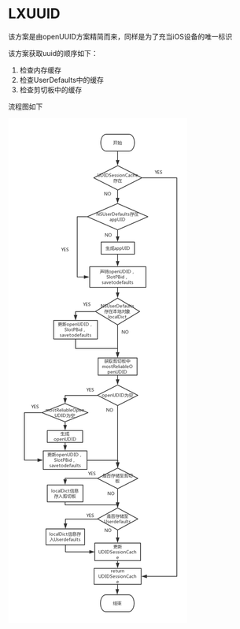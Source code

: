 # LXUUID

该方案是由openUUID方案精简而来，同样是为了充当iOS设备的唯一标识

该方案获取uuid的顺序如下：
1. 检查内存缓存
2. 检查UserDefaults中的缓存
3. 检查剪切板中的缓存

流程图如下

![](https://github.com/ConfusedSui/LXUUID/blob/master/LXUUID_flow_chart.png)
